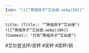 ```yaml
---
Icon: "![[“黑暗弃子”艾丝缇.webp|50]]"
---
```

```ad-common-bronze-trophy
title: (Title:: "“黑暗弃子”艾丝缇")
![[“黑暗弃子”艾丝缇.webp|100]]
(Comment:: "打败“黑暗弃子”艾丝缇")
```

#艾尔登法环/奖杯 #奖杯 #奖杯/铜